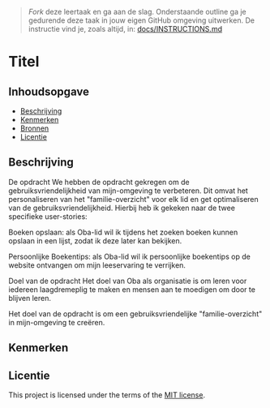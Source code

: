> _Fork_ deze leertaak en ga aan de slag. Onderstaande outline ga je gedurende deze taak in jouw eigen GitHub omgeving uitwerken. De instructie vind je, zoals altijd, in: [docs/INSTRUCTIONS.md](docs/INSTRUCTIONS.md)

# Titel
<!-- Geef je project een titel en schrijf in één zin wat het is -->

## Inhoudsopgave

  * [Beschrijving](#beschrijving)
  * [Kenmerken](#kenmerken)
  * [Bronnen](#bronnen)
  * [Licentie](#licentie)

## Beschrijving
De opdracht
We hebben de opdracht gekregen om de gebruiksvriendelijkheid van mijn-omgeving te verbeteren. Dit omvat het personaliseren van het "familie-overzicht" voor elk lid en get optimaliseren van de gebruiksvriendelijkheid. Hierbij heb ik gekeken naar de twee specifieke user-stories:

Boeken opslaan: als Oba-lid wil ik tijdens het zoeken boeken kunnen opslaan in een lijst, zodat ik deze later kan bekijken.

Persoonlijke Boekentips: als Oba-lid wil ik persoonlijke boekentips op de website ontvangen om mijn leeservaring te verrijken.

Doel van de opdracht
Het doel van Oba als organisatie is om leren voor iedereen laagdremeplig te maken en mensen aan te moedigen om door te blijven leren.

Het doel van de opdracht is om een gebruiksvriendelijke "familie-overzicht" in mijn-omgeving te creëren.

## Kenmerken
<!-- Bij Kenmerken staat welke technieken zijn gebruikt en hoe. Wat is de HTML structuur? Wat zijn de belangrijkste dingen in CSS? Wat is er met Javascript gedaan en hoe? Misschien heb je een framwork of library gebruikt? -->



## Licentie

This project is licensed under the terms of the [MIT license](./LICENSE).
